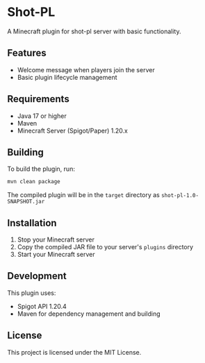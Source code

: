 # Shot-PL

A Minecraft plugin for shot-pl server with basic functionality.

## Features

- Welcome message when players join the server
- Basic plugin lifecycle management

## Requirements

- Java 17 or higher
- Maven
- Minecraft Server (Spigot/Paper) 1.20.x

## Building

To build the plugin, run:

```bash
mvn clean package
```

The compiled plugin will be in the `target` directory as `shot-pl-1.0-SNAPSHOT.jar`

## Installation

1. Stop your Minecraft server
2. Copy the compiled JAR file to your server's `plugins` directory
3. Start your Minecraft server

## Development

This plugin uses:
- Spigot API 1.20.4
- Maven for dependency management and building

## License

This project is licensed under the MIT License. 